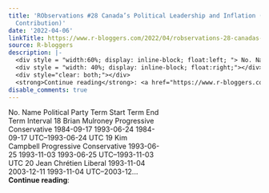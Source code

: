 ```yaml
---
title: 'RObservations #28 Canada’s Political Leadership and Inflation (Another Kaggle
  Contribution)'
date: '2022-04-06'
linkTitle: https://www.r-bloggers.com/2022/04/robservations-28-canadas-political-leadership-and-inflation-another-kaggle-contribution/
source: R-bloggers
description: |-
  <div style = "width:60%; display: inline-block; float:left; "> No. Name Political Party Term Start Term End Term Interval 18 Brian Mulroney Progressive Conservative 1984-09-17 1993-06-24 1984-09-17 UTC–1993-06-24 UTC 19 Kim Campbell Progressive Conservative 1993-06-25 1993-11-03 1993-06-25 UTC–1993-11-03 UTC 20 Jean Chrétien Liberal 1993-11-04 2003-12-11 1993-11-04 UTC–2003-12...</div>
  <div style = "width: 40%; display: inline-block; float:right;"></div>
  <div style="clear: both;"></div>
  <strong>Continue reading</strong>: <a href="https://www.r-bloggers.com/2022/04/robservations-28-canadas-politi ...
disable_comments: true
---
```

<div style = "width:60%; display: inline-block; float:left; "> No. Name Political Party Term Start Term End Term Interval 18 Brian Mulroney Progressive Conservative 1984-09-17 1993-06-24 1984-09-17 UTC–1993-06-24 UTC 19 Kim Campbell Progressive Conservative 1993-06-25 1993-11-03 1993-06-25 UTC–1993-11-03 UTC 20 Jean Chrétien Liberal 1993-11-04 2003-12-11 1993-11-04 UTC–2003-12...</div>
<div style = "width: 40%; display: inline-block; float:right;"></div>
<div style="clear: both;"></div>
<strong>Continue reading</strong>: <a href="https://www.r-bloggers.com/2022/04/robservations-28-canadas-politi ...